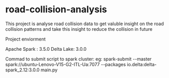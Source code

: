 # road-collision-analysis

This project is analyse road collision data to get valuble insight on the road collision patterns and take this insight to reduce the collision in future


Project enviorment

Apache Spark : 3.5.0
Delta Lake: 3.0.0



Commad to submit script to spark cluster:
eg: spark-submit --master spark://ubuntu-Lenovo-V15-G2-ITL-Ua:7077 --packages io.delta:delta-spark_2.12:3.0.0 main.py 

